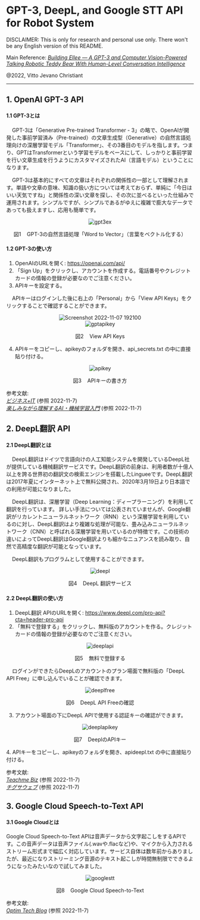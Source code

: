 # GPT-3, DeepL, and Google STT API for Robot System

DISCLAIMER: This is only for research and personal use only. There won't be any English version of this README.

Main Reference: *[Building Ellee — A GPT-3 and Computer Vision-Powered Talking Robotic Teddy Bear With Human-Level Conversation Intelligence](https://towardsdatascience.com/building-ellee-a-gpt-3-and-computer-vision-powered-talking-robotic-teddy-bear-with-human-level-db7d08259583)*

@2022, Vitto Jevano Christiant
***


## 1. OpenAI GPT-3 API
#### 1.1 GPT-3とは
<p> &nbsp;&nbsp;&nbsp;&nbsp;GPT-3は「Generative Pre-trained Transformer - 3」の略で、OpenAIが開発した事前学習済み（Pre-trained）の文章生成型（Generative）の自然言語処理向けの深層学習モデル「Transformer」、その3番目のモデルを指します。つまり、GPTはTransformerという学習モデルをベースにして、しっかりと事前学習を行い文章生成を行うようにカスタマイズされたAI（言語モデル）ということになります。</p>
<p> &nbsp;&nbsp;&nbsp;&nbsp;GPT-3は基本的にすべての文章はそれぞれの関係性の一部として理解されます。単語や文章の意味、知識の扱い方については考えておらず、単純に「今日はいい天気ですね」と関係性の深い文章を探し、その次に並べるといった仕組みで運用されます。シンプルですが、シンプルであるがゆえに複雑で膨大なデータであっても扱えますし、応用も簡単です。</p>

<div align="center">
  <img src="https://user-images.githubusercontent.com/88228805/200279485-a8e993c1-4de1-4e86-b75b-78d5ee4fca31.jpg" alt="gpt3ex">
</div>
<p align="center">図1&nbsp;&nbsp;&nbsp;&nbsp;GPT-3の自然言語処理「Word to Vector」（言葉をベクトル化する）</p>

#### 1.2 GPT-3の使い方

1. OpenAIのURLを開く: https://openai.com/api/
2. 「Sign Up」をクリックし、アカウントを作成する。電話番号やクレジットカードの情報の登録が必要なのでご注意ください。
3. APIキーを設定する。
<p> &nbsp;&nbsp;&nbsp;&nbsp;APIキーはログインした後に右上の「Personal」から「View API Keys」をクリックすることで確認することができます。</p>

<div align="center">
  <img src="https://user-images.githubusercontent.com/88228805/200286530-28b405b1-44e3-4a95-98e9-8e27e4c0039d.jpg" alt="Screenshot 2022-11-07 192100">
</div>
<div align="center">
  <img src="https://user-images.githubusercontent.com/88228805/200302555-02e8ad5a-f474-4d7e-9c7d-00e6ee492bf8.jpg" alt="gptapikey">
</div>
<p align="center">図2&nbsp;&nbsp;&nbsp;&nbsp;View API Keys</p>

4. APIキーをコピーし、apikeyのフォルダを開き、api_secrets.txt の中に直接貼り付ける。
<div align="center">
  <img src="https://user-images.githubusercontent.com/88228805/200270237-ad6da86a-0660-48cb-b902-2b5b3de25384.jpg" alt="apikey">
</div>
<p align="center">図3&nbsp;&nbsp;&nbsp;&nbsp;APIキーの書き方</p>

参考文献: <br>
*[ビジネス+IT](https://www.sbbit.jp/article/cont1/74706)* (参照 2022-11-7) <br>
*[楽しみながら理解するAI・機械学習入門](https://data-analytics.fun/2021/12/01/gpt-3-api/)* (参照 2022-11-7)

## 2. DeepL翻訳 API
#### 2.1 DeepL翻訳とは
<p> &nbsp;&nbsp;&nbsp;&nbsp;DeepL翻訳はドイツで言語向けの人工知能システムを開発しているDeepL社が提供している機械翻訳サービスです。DeepL翻訳の前身は、利用者数が十億人以上を誇る世界初の翻訳文の検索エンジンを搭載したLingueeです。DeepL翻訳は2017年夏にインターネット上で無料公開され、2020年3月19日より日本語での利用が可能になりました。</p>
<p> &nbsp;&nbsp;&nbsp;&nbsp;DeepL翻訳は、深層学習（Deep Learning：ディープラーニング）を利用して翻訳を行っています。
詳しい手法については公表されていませんが、Google翻訳がリカレントニューラルネットワーク（RNN）という深層学習を利用しているのに対し、DeepL翻訳はより複雑な処理が可能な、畳み込みニューラルネットワーク（CNN）と呼ばれる深層学習を用いているのが特徴です。この技術の違いによってDeepL翻訳はGoogle翻訳よりも細かなニュアンスを読み取り、自然で高精度な翻訳が可能となっています。</p>
<p> &nbsp;&nbsp;&nbsp;&nbsp;DeepL翻訳もプログラムとして使用することができます。</p>
<div align="center">
  <img src="https://user-images.githubusercontent.com/88228805/200294420-3526bbb7-1e93-4231-9d44-e35b5247be65.jpg" alt="deepl">
</div>
<p align="center">図4&nbsp;&nbsp;&nbsp;&nbsp;DeepL 翻訳サービス</p>

#### 2.2 DeepL翻訳の使い方

1. DeepL翻訳 APIのURLを開く: https://www.deepl.com/pro-api?cta=header-pro-api
2. 「無料で登録する」をクリックし、無料版のアカウントを作る。クレジットカードの情報の登録が必要なのでご注意ください。
<div align="center">
  <img src="https://user-images.githubusercontent.com/88228805/200298208-7cf1982c-1322-4d23-907b-b01b74431686.jpg" alt="deeplapi">
</div>
<p align="center">図5&nbsp;&nbsp;&nbsp;&nbsp;無料で登録する</p>
<p> &nbsp;&nbsp;&nbsp;&nbsp;ログインができたらDeepLのアカウントのプラン場面で無料版の「DeepL API Free」に申し込んでいることが確認できます。</p>
<div align="center">
  <img src="https://user-images.githubusercontent.com/88228805/200300506-fc9fdadf-6a24-4ed4-9ee7-132b17ff6e98.jpg" alt="deeplfree">
</div>
<p align="center">図6&nbsp;&nbsp;&nbsp;&nbsp;DeepL API Freeの確認</p>

3. アカウント場面の下にDeepL APIで使用する認証キーの確認ができます。
<div align="center">
  <img src="https://user-images.githubusercontent.com/88228805/200301412-8fe50786-4767-4ba0-af46-4ae4b831afd6.jpg" alt="deeplapikey">
</div>
<p align="center">図7&nbsp;&nbsp;&nbsp;&nbsp;DeeplのAPIキー</p>
4. APIキーをコピーし、apikeyのフォルダを開き、apideepl.txt の中に直接貼り付ける。

参考文献: <br>
*[Teachme Biz](https://biz.teachme.jp/blog/deepl_translation/)* (参照 2022-11-7)<br>
*[チグサウェブ](https://chigusa-web.com/blog/deepl-api/)* (参照 2022-11-7)

## 3. Google Cloud Speech-to-Text API
#### 3.1 Google Cloudとは

<p> Google Cloud Speech-to-Text APIは音声データから文字起こしをするAPIです。この音声データは音声ファイル(.wavや.flacなど)や、マイクから入力されるストリーム形式まで幅広く対応しています。サービス自体は数年前からありましたが、最近になりストリーミング音源のテキスト起こしが時間無制限でできるようになったみたいなので試してみました。</p>
<div align="center">
  <img src="https://user-images.githubusercontent.com/88228805/200306239-cbaa8a3e-4fe1-4939-b40f-c574976acf16.jpg" alt="googlestt">
</div>
<p align="center">図8&nbsp;&nbsp;&nbsp;&nbsp;Google Cloud Speech-to-Text</p>

参考文献: <br>
*[Optim Tech Blog](https://tech-blog.optim.co.jp/entry/2020/02/21/163000#Google-Cloud-Speech-to-Text-API-%E3%81%A8%E3%81%AF)* (参照 2022-11-7)

